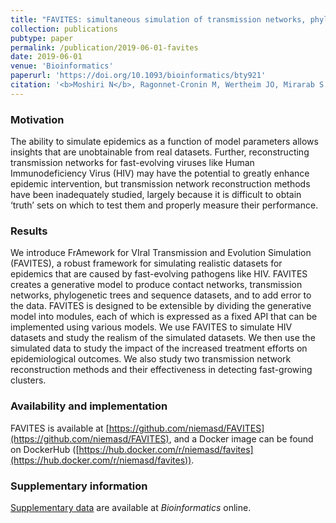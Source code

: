 ```yaml
---
title: "FAVITES: simultaneous simulation of transmission networks, phylogenetic trees and sequences"
collection: publications
pubtype: paper
permalink: /publication/2019-06-01-favites
date: 2019-06-01
venue: 'Bioinformatics'
paperurl: 'https://doi.org/10.1093/bioinformatics/bty921'
citation: '<b>Moshiri N</b>, Ragonnet-Cronin M, Wertheim JO, Mirarab S (2019). "FAVITES: simultaneous simulation of transmission networks, phylogenetic trees and sequences." <i>Bioinformatics</i>. 35(11):1852–1861 <a href="https://doi.org/10.1093/bioinformatics/bty921" target="_blank">doi:10.1093/bioinformatics/bty921</a>'
---
```

### Motivation
The ability to simulate epidemics as a function of model parameters allows insights that are unobtainable from real datasets. Further, reconstructing transmission networks for fast-evolving viruses like Human Immunodeficiency Virus (HIV) may have the potential to greatly enhance epidemic intervention, but transmission network reconstruction methods have been inadequately studied, largely because it is difficult to obtain ‘truth’ sets on which to test them and properly measure their performance.

### Results
We introduce FrAmework for VIral Transmission and Evolution Simulation (FAVITES), a robust framework for simulating realistic datasets for epidemics that are caused by fast-evolving pathogens like HIV. FAVITES creates a generative model to produce contact networks, transmission networks, phylogenetic trees and sequence datasets, and to add error to the data. FAVITES is designed to be extensible by dividing the generative model into modules, each of which is expressed as a fixed API that can be implemented using various models. We use FAVITES to simulate HIV datasets and study the realism of the simulated datasets. We then use the simulated data to study the impact of the increased treatment efforts on epidemiological outcomes. We also study two transmission network reconstruction methods and their effectiveness in detecting fast-growing clusters.

### Availability and implementation
FAVITES is available at [https://github.com/niemasd/FAVITES](https://github.com/niemasd/FAVITES), and a Docker image can be found on DockerHub ([https://hub.docker.com/r/niemasd/favites](https://hub.docker.com/r/niemasd/favites)).

### Supplementary information
[Supplementary data](https://oup.silverchair-cdn.com/oup/backfile/Content_public/Journal/bioinformatics/35/11/10.1093_bioinformatics_bty921/3/bty921_supplemetary_data.zip?Expires=1654808544&Signature=IR-fDxKLLHjkcLp-tLWe5D~gjW91KOEEBGcUM~rEyMCyK4q~BL7jLz1eZPkChbG1DVnWVI10IL-daTADJswViK2lwA3r2EGEmtZ6dYOFIc6X0eAK5owuhkC12HuR4KFSUPdlQIAaEpoaFJ0RXLhDtqa1AHmLXO0dtD3ZYiHciteCAkmLWNkrx7CI5WQ6nU6lpZunCZLbBs63pkdGKDZ3cdY7gVAAdng3JD5L0bFvNy8zlXx7xl~xaHReuHHehMjAj~okHGaxaNaCTSQTqqTn4S-7DRxpma0jMDGQJBu-fdin7wXJEm7sXHpDRhIV9gZZAq9o0bgJDV9kiiZqfyftFQ__&Key-Pair-Id=APKAIE5G5CRDK6RD3PGA) are available at *Bioinformatics* online.
